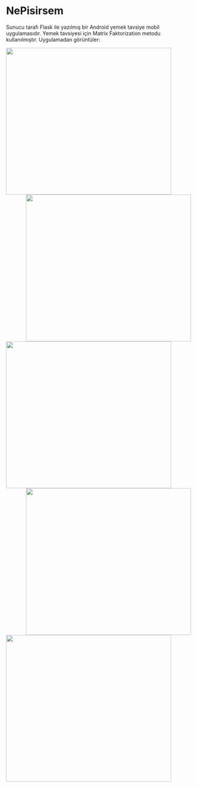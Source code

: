 # NePisirsem
Sunucu tarafı Flask ile yazılmış bir Android yemek tavsiye mobil uygulamasıdır.  Yemek tavsiyesi için Matrix Faktorization metodu kullanılmıştır. Uygulamadan görüntüler:

<img  align="left"  src="https://github.com/mertakkara/NePisirsem/blob/master/Screenshot_1606755691.png" width="450" height="400">
<img align="right" src="https://github.com/mertakkara/NePisirsem/blob/master/Screenshot_1606755802.png" width="450" height="400">
<img  align="left"  src="https://github.com/mertakkara/NePisirsem/blob/master/Screenshot_1606920301.png" width="450" height="400">
<img align="right"  src="https://github.com/mertakkara/NePisirsem/blob/master/Screenshot_1606920813.png" width="450" height="400">
<img  align="left"src="https://github.com/mertakkara/NePisirsem/blob/master/Screenshot_1609192350.png" width="450" height="400">
